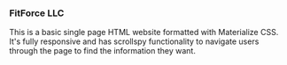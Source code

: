 ### FitForce LLC
This is a basic single page HTML website formatted with Materialize CSS.  It's fully responsive and has scrollspy functionality to navigate users through the page to find the information they want. 
